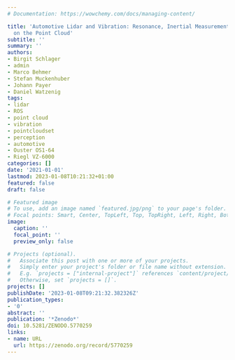 ```yaml
---
# Documentation: https://wowchemy.com/docs/managing-content/

title: 'Automotive Lidar and Vibration: Resonance, Inertial Measurement Unit and Effects
  on the Point Cloud'
subtitle: ''
summary: ''
authors:
- Birgit Schlager
- admin
- Marco Behmer
- Stefan Muckenhuber
- Johann Payer
- Daniel Watzenig
tags:
- lidar
- ROS
- point cloud
- vibration
- pointcloudset
- perception
- automotive
- Ouster OS1-64
- Riegl VZ-6000
categories: []
date: '2021-01-01'
lastmod: 2023-01-08T10:21:32+01:00
featured: false
draft: false

# Featured image
# To use, add an image named `featured.jpg/png` to your page's folder.
# Focal points: Smart, Center, TopLeft, Top, TopRight, Left, Right, BottomLeft, Bottom, BottomRight.
image:
  caption: ''
  focal_point: ''
  preview_only: false

# Projects (optional).
#   Associate this post with one or more of your projects.
#   Simply enter your project's folder or file name without extension.
#   E.g. `projects = ["internal-project"]` references `content/project/deep-learning/index.md`.
#   Otherwise, set `projects = []`.
projects: []
publishDate: '2023-01-08T09:21:32.382326Z'
publication_types:
- '0'
abstract: ''
publication: '*Zenodo*'
doi: 10.5281/ZENODO.5770259
links:
- name: URL
  url: https://zenodo.org/record/5770259
---
```

